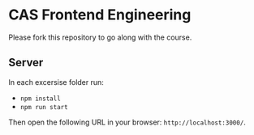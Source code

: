 # CAS Frontend Engineering

Please fork this repository to go along with the course.

## Server

In each excersise folder run:

- ``npm install ``
- ``npm run start``

Then open the following URL in your browser: ``http://localhost:3000/``.
